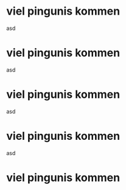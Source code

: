 
# viel pingunis kommen
asd
# viel pingunis kommen
asd
# viel pingunis kommen
asd
# viel pingunis kommen
asd
# viel pingunis kommen